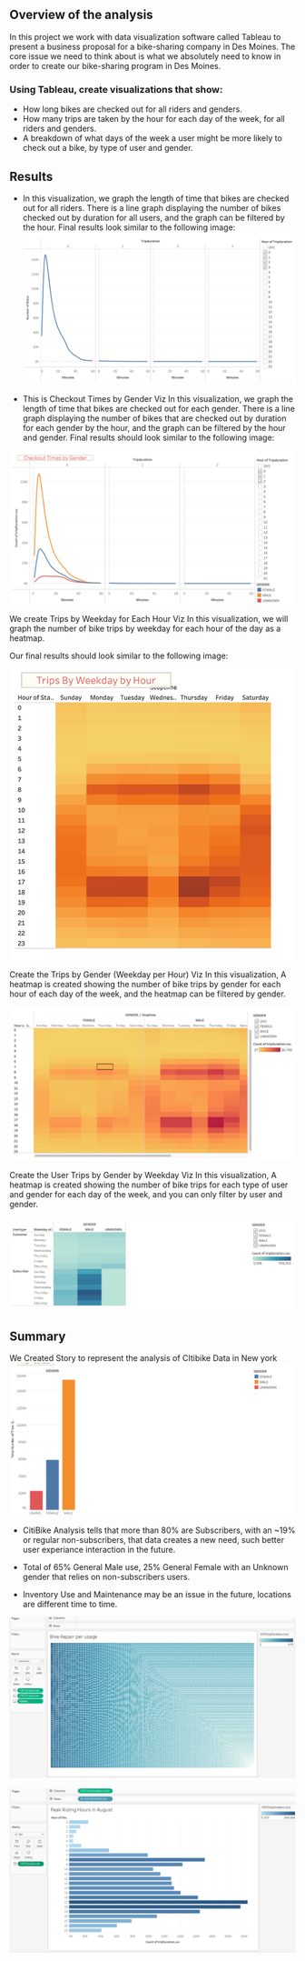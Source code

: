 ## Overview of the analysis 
 In this project we work with data visualization software called Tableau to present a business proposal for a bike-sharing company in Des Moines. The core issue we need to think about is what we absolutely need to know in order to create our bike-sharing program in Des Moines.
 
### Using Tableau, create visualizations that show:

* How long bikes are checked out for all riders and genders.
* How many trips are taken by the hour for each day of the week, for all riders and genders.
* A breakdown of what days of the week a user might be more likely to check out a bike, by type of user and gender.


## Results
* In this visualization, we graph the length of time that bikes are checked out for all riders.
There is a line graph displaying the number of bikes checked out by duration for all users, and the graph can be filtered by the hour.
Final results look similar to the following image:
 ![alt text](images/Users.png)

* This is  Checkout Times by Gender Viz
In this visualization,  we graph the length of time that bikes are checked out for each gender.
There is a line graph displaying the number of bikes that are checked out by duration for each gender by the hour, and the graph can be filtered by the hour and gender.
Final results should look similar to the following image:

 ![alt text](images/Gender.png)

We create Trips by Weekday for Each Hour Viz
In this visualization, we will graph the number of bike trips by weekday for each hour of the day as a heatmap.

Our final results should look similar to the following image:

![alt text](images/trips.png)

Create the Trips by Gender (Weekday per Hour) Viz
In this visualization, A heatmap is created showing the number of bike trips by gender for each hour of each day of the week, and the heatmap can be filtered by gender.


![alt text](images/genderTrips.png)

Create the User Trips by Gender by Weekday Viz
In this visualization, A heatmap is created showing the number of bike trips for each type of user and gender for each day of the week, and you can only filter by user and gender.


![alt text](images/genderweekday.png)

## Summary 

We Created Story to represent the analysis of CItibike Data in New york 
![alt text](images/one.png)

* CitiBike Analysis tells that more than 80% are Subscribers, with an ~19% or regular non-subscribers, that data creates a new need, such better user experiance interaction in the future.
* Total of 65% General Male use, 25% General Female with an Unknown gender that relies on non-subscribers users. 

* Inventory Use and Maintenance may be an issue in the future, locations are different time to time.

![alt text](images/three.png)

![alt text](images/four.png)

